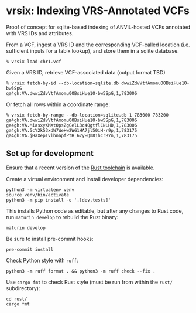 # vrsix: Indexing VRS-Annotated VCFs

Proof of concept for sqlite-based indexing of ANViL-hosted VCFs annotated with VRS IDs and attributes.

From a VCF, ingest a VRS ID and the corresponding VCF-called location (i.e. sufficient inputs for a tabix lookup), and store them in a sqlite database.

```shell
% vrsix load chr1.vcf
```

Given a VRS ID, retrieve VCF-associated data (output format TBD)

```shell
% vrsix fetch-by-id --db-location=sqlite.db dwwiZdvVtfAmomu0OBsiHue1O-bw5SpG
ga4gh:VA.dwwiZdvVtfAmomu0OBsiHue1O-bw5SpG,1,783006
```

Or fetch all rows within a coordinate range:

```shell
% vrsix fetch-by-range --db-location=sqlite.db 1 783000 783200
ga4gh:VA.dwwiZdvVtfAmomu0OBsiHue1O-bw5SpG,1,783006
ga4gh:VA.MiasxyXMXtOpsZgGelL3c4QgtflCNLHD,1,783006
ga4gh:VA.5cY2k53xdW7WeHw2WG1HA7jl50iH-r9p,1,783175
ga4gh:VA.jHaXepIvlbnapfPtH_62y-Qm81hCrBYn,1,783175
```

## Set up for development

Ensure that a recent version of the [Rust toolchain](https://www.rust-lang.org/tools/install) is available.

Create a virtual environment and install developer dependencies:

```shell
python3 -m virtualenv venv
source venv/bin/activate
python3 -m pip install -e '.[dev,tests]'
```

This installs Python code as editable, but after any changes to Rust code, run ``maturin develop`` to rebuild the Rust binary:

```shell
maturin develop
```

Be sure to install pre-commit hooks:

```shell
pre-commit install
```

Check Python style with `ruff`:

```shell
python3 -m ruff format . && python3 -m ruff check --fix .
```

Use `cargo fmt` to check Rust style (must be run from within the `rust/` subdirectory):

```shell
cd rust/
cargo fmt
```

<!--Run tests with `pytest`:-->
<!---->
<!--```shell-->
<!--pytest-->
<!--```-->
